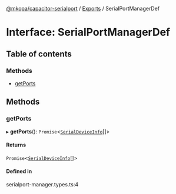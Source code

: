 [@mkopa/capacitor-serialport](../README.md) / [Exports](../modules.md) / SerialPortManagerDef

# Interface: SerialPortManagerDef

## Table of contents

### Methods

- [getPorts](SerialPortManagerDef.md#getports)

## Methods

### getPorts

▸ **getPorts**(): `Promise`\<[`SerialDeviceInfo`](SerialDeviceInfo.md)[]\>

#### Returns

`Promise`\<[`SerialDeviceInfo`](SerialDeviceInfo.md)[]\>

#### Defined in

serialport-manager.types.ts:4
